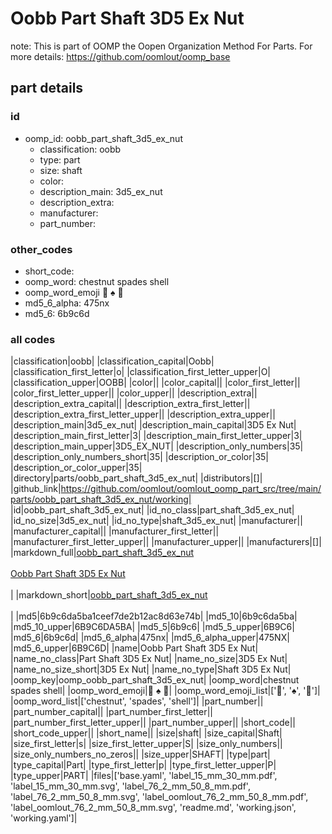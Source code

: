 # Oobb Part Shaft 3D5 Ex Nut  

note: This is part of OOMP the Oopen Organization Method For Parts. For more details: https://github.com/oomlout/oomp_base

##  part details





### id
* oomp_id: oobb_part_shaft_3d5_ex_nut
  * classification: oobb
  * type: part
  * size: shaft
  * color: 
  * description_main: 3d5_ex_nut
  * description_extra: 
  * manufacturer: 
  * part_number: 

### other_codes
* short_code: 
* oomp_word: chestnut spades shell
* oomp_word_emoji :chestnut: :spades: :shell:
* md5_6_alpha: 475nx
* md5_6: 6b9c6d

### all codes 
|classification|oobb|
|classification_capital|Oobb|
|classification_first_letter|o|
|classification_first_letter_upper|O|
|classification_upper|OOBB|
|color||
|color_capital||
|color_first_letter||
|color_first_letter_upper||
|color_upper||
|description_extra||
|description_extra_capital||
|description_extra_first_letter||
|description_extra_first_letter_upper||
|description_extra_upper||
|description_main|3d5_ex_nut|
|description_main_capital|3D5 Ex Nut|
|description_main_first_letter|3|
|description_main_first_letter_upper|3|
|description_main_upper|3D5_EX_NUT|
|description_only_numbers|35|
|description_only_numbers_short|35|
|description_or_color|35|
|description_or_color_upper|35|
|directory|parts/oobb_part_shaft_3d5_ex_nut|
|distributors|[]|
|github_link|https://github.com/oomlout/oomlout_oomp_part_src/tree/main/parts/oobb_part_shaft_3d5_ex_nut/working|
|id|oobb_part_shaft_3d5_ex_nut|
|id_no_class|part_shaft_3d5_ex_nut|
|id_no_size|3d5_ex_nut|
|id_no_type|shaft_3d5_ex_nut|
|manufacturer||
|manufacturer_capital||
|manufacturer_first_letter||
|manufacturer_first_letter_upper||
|manufacturer_upper||
|manufacturers|[]|
|markdown_full|[oobb_part_shaft_3d5_ex_nut](https://github.com/oomlout/oomlout_oomp_part_src/tree/main/parts/oobb_part_shaft_3d5_ex_nut/working)<br>[](https://github.com/oomlout/oomlout_oomp_part_src/tree/main/parts/oobb_part_shaft_3d5_ex_nut/working)<br>[Oobb Part Shaft 3D5 Ex Nut](https://github.com/oomlout/oomlout_oomp_part_src/tree/main/parts/oobb_part_shaft_3d5_ex_nut/working)<br><br>|
|markdown_short|[oobb_part_shaft_3d5_ex_nut](https://github.com/oomlout/oomlout_oomp_part_src/tree/main/parts/oobb_part_shaft_3d5_ex_nut/working)<br><br>|
|md5|6b9c6da5ba1ceef7de2b12ac8d63e74b|
|md5_10|6b9c6da5ba|
|md5_10_upper|6B9C6DA5BA|
|md5_5|6b9c6|
|md5_5_upper|6B9C6|
|md5_6|6b9c6d|
|md5_6_alpha|475nx|
|md5_6_alpha_upper|475NX|
|md5_6_upper|6B9C6D|
|name|Oobb Part Shaft 3D5 Ex Nut|
|name_no_class|Part Shaft 3D5 Ex Nut|
|name_no_size|3D5 Ex Nut|
|name_no_size_short|3D5 Ex Nut|
|name_no_type|Shaft 3D5 Ex Nut|
|oomp_key|oomp_oobb_part_shaft_3d5_ex_nut|
|oomp_word|chestnut spades shell|
|oomp_word_emoji|:chestnut: :spades: :shell:|
|oomp_word_emoji_list|[':chestnut:', ':spades:', ':shell:']|
|oomp_word_list|['chestnut', 'spades', 'shell']|
|part_number||
|part_number_capital||
|part_number_first_letter||
|part_number_first_letter_upper||
|part_number_upper||
|short_code||
|short_code_upper||
|short_name||
|size|shaft|
|size_capital|Shaft|
|size_first_letter|s|
|size_first_letter_upper|S|
|size_only_numbers||
|size_only_numbers_no_zeros||
|size_upper|SHAFT|
|type|part|
|type_capital|Part|
|type_first_letter|p|
|type_first_letter_upper|P|
|type_upper|PART|
|files|['base.yaml', 'label_15_mm_30_mm.pdf', 'label_15_mm_30_mm.svg', 'label_76_2_mm_50_8_mm.pdf', 'label_76_2_mm_50_8_mm.svg', 'label_oomlout_76_2_mm_50_8_mm.pdf', 'label_oomlout_76_2_mm_50_8_mm.svg', 'readme.md', 'working.json', 'working.yaml']|
